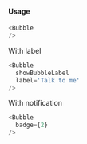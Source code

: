 #### Usage

```js
<Bubble
/>
```

With label
```js
<Bubble
  showBubbleLabel
  label='Talk to me'
/>
```

With notification
```js
<Bubble
  badge={2}
/>
```